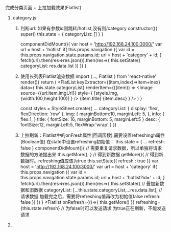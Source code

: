 完成分类页面 + 上拉加载效果(Flatlist)
1. category.js:
    1. 判断url: 如果有参数id则跳转/hotlist,没有则/category
        constructor(){
            super()
            this.state = {
                categoryList: []
            }
        }

        componentDidMount(){
            var host = 'http://192.168.24.100:3000/'
            var url = host + 'hotlist'
            if( this.props.navigation ){
                var id = this.props.navigation.state.params.id;
                url = host + 'category' + id;
            }
            fetch(url).then(res=>res.json()).then(res=>{
                this.setState({
                    categoryList: res.data.list
                })
            })
        }

    2. 使用长列表Flatlist渲染数据
        import {..., Flatlist } from 'react-native'
        render(){
            return (
                <View>
                    <FlatList 
                        keyExtractor={(item,index)=>item+inex}
                        data={ this.state.categoryList}
                        renderItem={({item}) => <View style={styles.categoryList}>
                                <Image source={{uri:item.imgUrl}} style={ [styels.img,{width:100,height:100}] } />
                                <View style={styles.info}>
                                    <Text style={styles.title}>{item.title}</Text>
                                    <Text style={styles.desc}>{item.desc}</Text>
                                </View>
                            </View>}
                    />
                </View>
            )
        }

        const styles = StyleSheet.create({
            ...
            categoryList: {
                display: 'flex',
                flexDirection: 'row'
            },
            img: {
                marginBottom:10,
                marginLeft: 5,
            },
            info: {
                flex:1,
            }
            title: {
                fontSize: 16,
                marginBottom: 5,
                marginLeft:5
            }
            desc: {
                fontSize:12,
                marginLeft:5,
                flexWrap:'wrap'
            }
        })

    3. 上拉刷新：Flatlist中的onFresh属性(回调函数),需要设置refreshingh属性(Boolean值)
        在state中设置refreshing初始值：
            this.state = {
                ...
                refresh: false
            }
            componentDidMount(){
                // 需要重复请求数据，所以单独将请求数据的方法提出来
                this.getMore();
            }
            // 得到新数据
            getMore(){
                // 得到新数据时。refreshing值应该为true
                this.setState({
                    refresh : true
                })
                var host = 'http://192.168.24.100:3000/'
                var url = host + 'category'
                if( this.props.navigation ){
                    var id = this.props.navigation.state.params.id;
                    url = host + 'hotlist?id=' + id;
                }
                fetch(url).then(res=>res.json()).then(res=>{
                    this.setState({
                        // 叠加新数据和旧数据
                        categoryList: [...this.state.categoryList,...res.data.list],
                        // 请求数据 加载完之后，需要将refreshing值再改为初始值false
                        refresh: false
                    })
                })
            }
        <Flatlist
            onRefresh={()=>{ this.getMore() }}
            refreshing={this.state.refresh} // 为false时可以发送请求  为true正在刷新，不能发送请求
        >

2. 